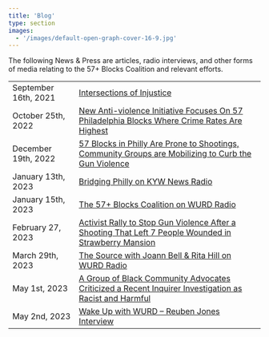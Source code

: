 ```yaml
---
title: 'Blog'
type: section
images:
  - '/images/default-open-graph-cover-16-9.jpg'
---
```


The following News & Press are articles, radio interviews, and other forms of
media relating to the 57+ Blocks Coalition and relevant efforts.

<div class='js-anchor-target-blank'>

|     |   |
|---------|------|
|September 16th, 2021| [Intersections of Injustice][inquirer-20210916]
|October 25th, 2022| [New Anti-violence Initiative Focuses On 57 Philadelphia Blocks Where Crime Rates Are Highest][fox29-20221025-web]
|December 19th, 2022| [57 Blocks in Philly Are Prone to Shootings, Community Groups are Mobilizing to Curb the Gun Violence][whyy-20221219]
|January 13th, 2023 | [Bridging Philly on KYW News Radio][kyw-newsradio-20230113]
|January 15th, 2023 | [The 57+ Blocks Coalition on WURD Radio][wurd-20230115]
|February 27, 2023 | [Activist Rally to Stop Gun Violence After a Shooting That Left 7 People Wounded in Strawberry Mansion][inquirer-20230227]
|March 29th, 2023 | [The Source with Joann Bell & Rita Hill on WURD Radio][wurd-20230329]
|May 1st, 2023 | [A Group of Black Community Advocates Criticized a Recent Inquirer Investigation as Racist and Harmful][inquirer-20230501]
|May 2nd, 2023 | [Wake Up with WURD – Reuben Jones Interview][wurd-20230502]

</div>


[wurd-20230329]: https://soundcloud.com/onwurd/the-source-w-joann-bell-rita-hall-school-district-building-live-broadcast-32923
[inquirer-20230227]: https://www.inquirer.com/news/philadelphia/strawberry-mansion-shooting-gun-violence-rally-20230227.html
[wurd-20230115]: https://soundcloud.com/onwurd/ecowurd-11323-57-blocks-initiative
[kyw-newsradio-20230113]: https://www.audacy.com/podcasts/bridging-philly-8495
[whyy-20221219]: https://whyy.org/articles/57-blocks-philly-gun-violence/
[fox29-20221025-video]: https://www.youtube.com/watch?v=8EGpWUSR7zM
[fox29-20221025-web]: https://www.fox29.com/news/new-anti-violence-initiative-focuses-on-57-blocks-where-crime-rates-are-highest
[inquirer-20210916]: https://www.inquirer.com/news/a/philadelphia-shootings-homicides-redlining-kensington-20210916.html
[inquirer-20230501]: https://www.inquirer.com/news/philadelphia-antiviolence-grant-money-criticism-black-advocates-20230501.html
[wurd-20230502]: https://soundcloud.com/onwurd/wake-up-with-wurd-522023-reuben-jones
